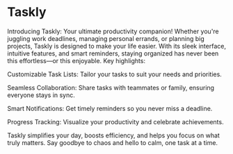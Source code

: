 # Taskly
Introducing Taskly: Your ultimate productivity companion! Whether you're juggling work deadlines, managing personal errands, or planning big projects, Taskly is designed to make your life easier. With its sleek interface, intuitive features, and smart reminders, staying organized has never been this effortless—or this enjoyable.
Key highlights:

Customizable Task Lists: Tailor your tasks to suit your needs and priorities.

Seamless Collaboration: Share tasks with teammates or family, ensuring everyone stays in sync.

Smart Notifications: Get timely reminders so you never miss a deadline.

Progress Tracking: Visualize your productivity and celebrate achievements.

Taskly simplifies your day, boosts efficiency, and helps you focus on what truly matters. Say goodbye to chaos and hello to calm, one task at a time. 
